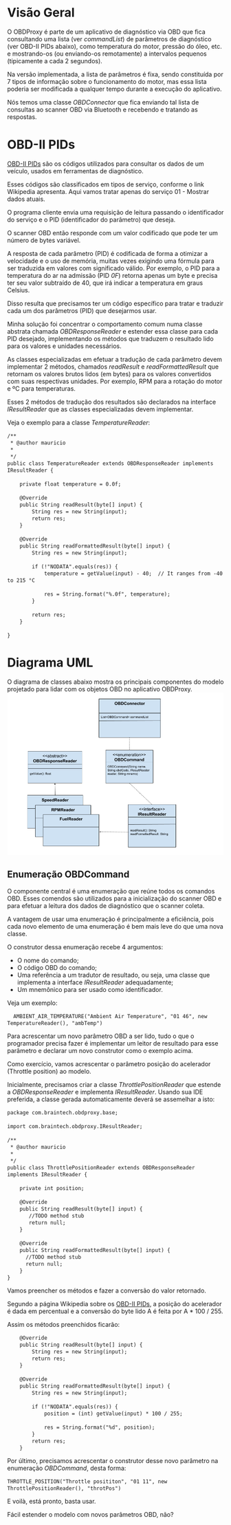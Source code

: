 # Visão Geral

O OBDProxy é parte de um aplicativo de diagnóstico via OBD que fica consultando uma lista (ver *commandList*) de parâmetros de diagnóstico (ver OBD-II PIDs abaixo), como temperatura do motor, pressão do óleo, etc. e mostrando-os (ou enviando-os remotamente) a intervalos pequenos (tipicamente a cada 2 segundos).

Na versão implementada, a lista de parâmetros é fixa, sendo constituída por 7 tipos de informação sobre o funcionamento do motor, mas essa lista poderia ser modificada a qualquer tempo durante a execução do aplicativo.

Nós temos uma classe *OBDConnector* que fica enviando tal lista de consultas ao scanner OBD via Bluetooth e recebendo e tratando as respostas.

# OBD-II PIDs

[OBD-II PIDs](http://en.wikipedia.org/wiki/OBD-II_PIDs) são os códigos utilizados para consultar os dados de um veículo, usados em ferramentas de diagnóstico.

Esses códigos são classificados em tipos de serviço, conforme o link Wikipedia apresenta. Aqui vamos tratar apenas do serviço 01 - Mostrar dados atuais.

O programa cliente envia uma requisição de leitura passando o identificador do serviço e o PID (identificador do parâmetro) que deseja.

O scanner OBD então responde com um valor codificado que pode ter um número de bytes variável.

A resposta de cada parâmetro (PID) é codificada de forma a otimizar a velocidade e o uso de memória, muitas vezes exigindo uma fórmula para ser traduzida em valores com significado válido.
Por exemplo, o PID para a temperatura do ar na admissão (PID *0F*) retorna apenas um byte e precisa ter seu valor subtraído de 40, que irá indicar a temperatura em graus Celsius.

Disso resulta que precisamos ter um código específico para tratar e traduzir cada um dos parâmetros (PID) que desejarmos usar.

Minha solução foi concentrar o comportamento comum numa classe abstrata chamada *OBDResponseReader* e estender essa classe para cada PID desejado, implementando os métodos que traduzem o resultado lido para os valores e unidades necessários.

As classes especializadas em efetuar a tradução de cada parâmetro devem implementar 2 métodos, chamados *readResult* e *readFormattedResult* que retornam os valores brutos lidos (em bytes) para os valores convertidos com suas respectivas unidades. Por exemplo, RPM para a rotação do motor e ºC para temperaturas.

Esses 2 métodos de tradução dos resultados são declarados na interface *IResultReader* que as classes especializadas devem implementar.

Veja o exemplo para a classe *TemperatureReader*:
```
/**
 * @author mauricio
 *
 */
public class TemperatureReader extends OBDResponseReader implements IResultReader {

    private float temperature = 0.0f;

    @Override
    public String readResult(byte[] input) {
        String res = new String(input);
        return res;
    }

    @Override
    public String readFormattedResult(byte[] input) {
        String res = new String(input);

        if (!"NODATA".equals(res)) {
            temperature = getValue(input) - 40;  // It ranges from -40 to 215 °C
            
            res = String.format("%.0f", temperature);
        }

        return res;
    }

}
```

# Diagrama UML

O diagrama de classes abaixo mostra os principais componentes do modelo projetado para lidar com os objetos OBD no aplicativo OBDProxy.
![UML Diagram](https://github.com/mauricio-porto/OBDProxy/blob/master/pictures/OBDProxy-UML.png "UML Diagram")


## Enumeração OBDCommand

O componente central é uma enumeração que reúne todos os comandos OBD. Esses comendos são utilizados para a inicialização do scanner OBD e para efetuar a leitura dos dados de diagnóstico que o scanner coleta.

A vantagem de usar uma enumeração é principalmente a eficiência, pois cada novo elemento de uma enumeração é bem mais leve do que uma nova classe.

O construtor dessa enumeração recebe 4 argumentos:

  - O nome do comando;
  - O código OBD do comando;
  - Uma referência a um tradutor de resultado, ou seja, uma classe que implementa a interface *IResultReader* adequadamente;
  - Um mnemônico para ser usado como identificador.
  
Veja um exemplo:
```
  AMBIENT_AIR_TEMPERATURE("Ambient Air Temperature", "01 46", new TemperatureReader(), "ambTemp")
```

Para acrescentar um novo parâmetro OBD a ser lido, tudo o que o programador precisa fazer é implementar um leitor de resultado para esse parâmetro e declarar um novo construtor como o exemplo acima.

Como exercício, vamos acrescentar o parâmetro posição do acelerador (Throttle position) ao modelo.

Inicialmente, precisamos criar a classe *ThrottlePositionReader* que estende a *OBDResponseReader* e implementa *IResultReader*.
Usando sua IDE preferida, a classe gerada automaticamente deverá se assemelhar a isto:
```
package com.braintech.obdproxy.base;

import com.braintech.obdproxy.IResultReader;

/**
 * @author mauricio
 *
 */
public class ThrottlePositionReader extends OBDResponseReader implements IResultReader {

    private int position;

    @Override
    public String readResult(byte[] input) {
       //TODO method stub
       return null;
    }

    @Override
    public String readFormattedResult(byte[] input) {
      //TODO method stub
      return null;
    }
}
```
Vamos preencher os métodos e fazer a conversão do valor retornado.

Segundo a página Wikipedia sobre os [OBD-II PIDs](https://en.wikipedia.org/wiki/OBD-II_PIDs), a posição do acelerador é dada em percentual e a conversão do byte lido A é feita por A * 100 / 255.

Assim os métodos preenchidos ficarão:
```
    @Override
    public String readResult(byte[] input) {
        String res = new String(input);
        return res;
    }

    @Override
    public String readFormattedResult(byte[] input) {
        String res = new String(input);

        if (!"NODATA".equals(res)) {
            position = (int) getValue(input) * 100 / 255;

            res = String.format("%d", position);
        }
        return res;
    }
```

Por último, precisamos acrescentar o construtor desse novo parâmetro na enumeração *OBDCommand*, desta forma:
```
THROTTLE_POSITION("Throttle posititon", "01 11", new ThrottlePositionReader(), "throtPos")
```

E voilà, está pronto, basta usar.

Fácil estender o modelo com novos parâmetros OBD, não?
